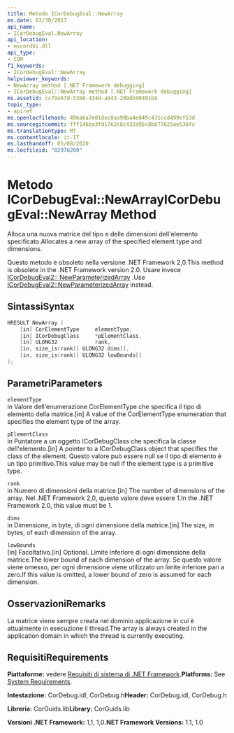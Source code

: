 ```yaml
---
title: Metodo ICorDebugEval::NewArray
ms.date: 03/30/2017
api_name:
- ICorDebugEval.NewArray
api_location:
- mscordbi.dll
api_type:
- COM
f1_keywords:
- ICorDebugEval::NewArray
helpviewer_keywords:
- NewArray method [.NET Framework debugging]
- ICorDebugEval::NewArray method [.NET Framework debugging]
ms.assetid: cc79a67d-5368-434d-a943-209db90491b9
topic_type:
- apiref
ms.openlocfilehash: 496a6a7e01dec8aa90ba4e849c431ccd499ef53d
ms.sourcegitcommit: fff146ba3fd1762c8c432d95c8b877825ae536fc
ms.translationtype: MT
ms.contentlocale: it-IT
ms.lasthandoff: 05/08/2020
ms.locfileid: "82976200"
---
```

# <a name="icordebugevalnewarray-method"></a><span data-ttu-id="4f9d2-102">Metodo ICorDebugEval::NewArray</span><span class="sxs-lookup"><span data-stu-id="4f9d2-102">ICorDebugEval::NewArray Method</span></span>
<span data-ttu-id="4f9d2-103">Alloca una nuova matrice del tipo e delle dimensioni dell'elemento specificato.</span><span class="sxs-lookup"><span data-stu-id="4f9d2-103">Allocates a new array of the specified element type and dimensions.</span></span>  
  
 <span data-ttu-id="4f9d2-104">Questo metodo è obsoleto nella versione .NET Framework 2,0.</span><span class="sxs-lookup"><span data-stu-id="4f9d2-104">This method is obsolete in the .NET Framework version 2.0.</span></span> <span data-ttu-id="4f9d2-105">Usare invece [ICorDebugEval2:: NewParameterizedArray](icordebugeval2-newparameterizedarray-method.md) .</span><span class="sxs-lookup"><span data-stu-id="4f9d2-105">Use [ICorDebugEval2::NewParameterizedArray](icordebugeval2-newparameterizedarray-method.md) instead.</span></span>  
  
## <a name="syntax"></a><span data-ttu-id="4f9d2-106">Sintassi</span><span class="sxs-lookup"><span data-stu-id="4f9d2-106">Syntax</span></span>  
  
```cpp  
HRESULT NewArray (  
    [in] CorElementType     elementType,  
    [in] ICorDebugClass     *pElementClass,  
    [in] ULONG32            rank,  
    [in, size_is(rank)] ULONG32 dims[],  
    [in, size_is(rank)] ULONG32 lowBounds[]  
);  
```  
  
## <a name="parameters"></a><span data-ttu-id="4f9d2-107">Parametri</span><span class="sxs-lookup"><span data-stu-id="4f9d2-107">Parameters</span></span>  
 `elementType`  
 <span data-ttu-id="4f9d2-108">in Valore dell'enumerazione CorElementType che specifica il tipo di elemento della matrice.</span><span class="sxs-lookup"><span data-stu-id="4f9d2-108">[in] A value of the CorElementType enumeration that specifies the element type of the array.</span></span>  
  
 `pElementClass`  
 <span data-ttu-id="4f9d2-109">in Puntatore a un oggetto ICorDebugClass che specifica la classe dell'elemento.</span><span class="sxs-lookup"><span data-stu-id="4f9d2-109">[in] A pointer to a ICorDebugClass object that specifies the class of the element.</span></span> <span data-ttu-id="4f9d2-110">Questo valore può essere null se il tipo di elemento è un tipo primitivo.</span><span class="sxs-lookup"><span data-stu-id="4f9d2-110">This value may be null if the element type is a primitive type.</span></span>  
  
 `rank`  
 <span data-ttu-id="4f9d2-111">in Numero di dimensioni della matrice.</span><span class="sxs-lookup"><span data-stu-id="4f9d2-111">[in] The number of dimensions of the array.</span></span> <span data-ttu-id="4f9d2-112">Nel .NET Framework 2,0, questo valore deve essere 1.</span><span class="sxs-lookup"><span data-stu-id="4f9d2-112">In the .NET Framework 2.0, this value must be 1.</span></span>  
  
 `dims`  
 <span data-ttu-id="4f9d2-113">in Dimensione, in byte, di ogni dimensione della matrice.</span><span class="sxs-lookup"><span data-stu-id="4f9d2-113">[in] The size, in bytes, of each dimension of the array.</span></span>  
  
 `lowBounds`  
 <span data-ttu-id="4f9d2-114">[in] Facoltativo.</span><span class="sxs-lookup"><span data-stu-id="4f9d2-114">[in] Optional.</span></span> <span data-ttu-id="4f9d2-115">Limite inferiore di ogni dimensione della matrice.</span><span class="sxs-lookup"><span data-stu-id="4f9d2-115">The lower bound of each dimension of the array.</span></span> <span data-ttu-id="4f9d2-116">Se questo valore viene omesso, per ogni dimensione viene utilizzato un limite inferiore pari a zero.</span><span class="sxs-lookup"><span data-stu-id="4f9d2-116">If this value is omitted, a lower bound of zero is assumed for each dimension.</span></span>  
  
## <a name="remarks"></a><span data-ttu-id="4f9d2-117">Osservazioni</span><span class="sxs-lookup"><span data-stu-id="4f9d2-117">Remarks</span></span>  
 <span data-ttu-id="4f9d2-118">La matrice viene sempre creata nel dominio applicazione in cui è attualmente in esecuzione il thread.</span><span class="sxs-lookup"><span data-stu-id="4f9d2-118">The array is always created in the application domain in which the thread is currently executing.</span></span>  
  
## <a name="requirements"></a><span data-ttu-id="4f9d2-119">Requisiti</span><span class="sxs-lookup"><span data-stu-id="4f9d2-119">Requirements</span></span>  
 <span data-ttu-id="4f9d2-120">**Piattaforme:** vedere [Requisiti di sistema di .NET Framework](../../get-started/system-requirements.md).</span><span class="sxs-lookup"><span data-stu-id="4f9d2-120">**Platforms:** See [System Requirements](../../get-started/system-requirements.md).</span></span>  
  
 <span data-ttu-id="4f9d2-121">**Intestazione:** CorDebug.idl, CorDebug.h</span><span class="sxs-lookup"><span data-stu-id="4f9d2-121">**Header:** CorDebug.idl, CorDebug.h</span></span>  
  
 <span data-ttu-id="4f9d2-122">**Libreria:** CorGuids.lib</span><span class="sxs-lookup"><span data-stu-id="4f9d2-122">**Library:** CorGuids.lib</span></span>  
  
 <span data-ttu-id="4f9d2-123">**Versioni .NET Framework:** 1,1, 1,0</span><span class="sxs-lookup"><span data-stu-id="4f9d2-123">**.NET Framework Versions:** 1.1, 1.0</span></span>
